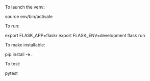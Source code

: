 To launch the venv:

source env/bin/activate

To run:

export FLASK_APP=flaskr
export FLASK_ENV=development
flask run

To make installable: 

pip install -e .

To test:

pytest
